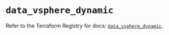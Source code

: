 # `data_vsphere_dynamic`

Refer to the Terraform Registry for docs: [`data_vsphere_dynamic`](https://registry.terraform.io/providers/hashicorp/vsphere/2.9.0/docs/data-sources/dynamic).
